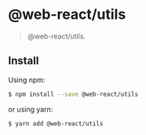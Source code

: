 # @web-react/utils

> @web-react/utils.

## Install

Using npm:

```bash
$ npm install --save @web-react/utils
```

or using yarn:

```bash
$ yarn add @web-react/utils
```
